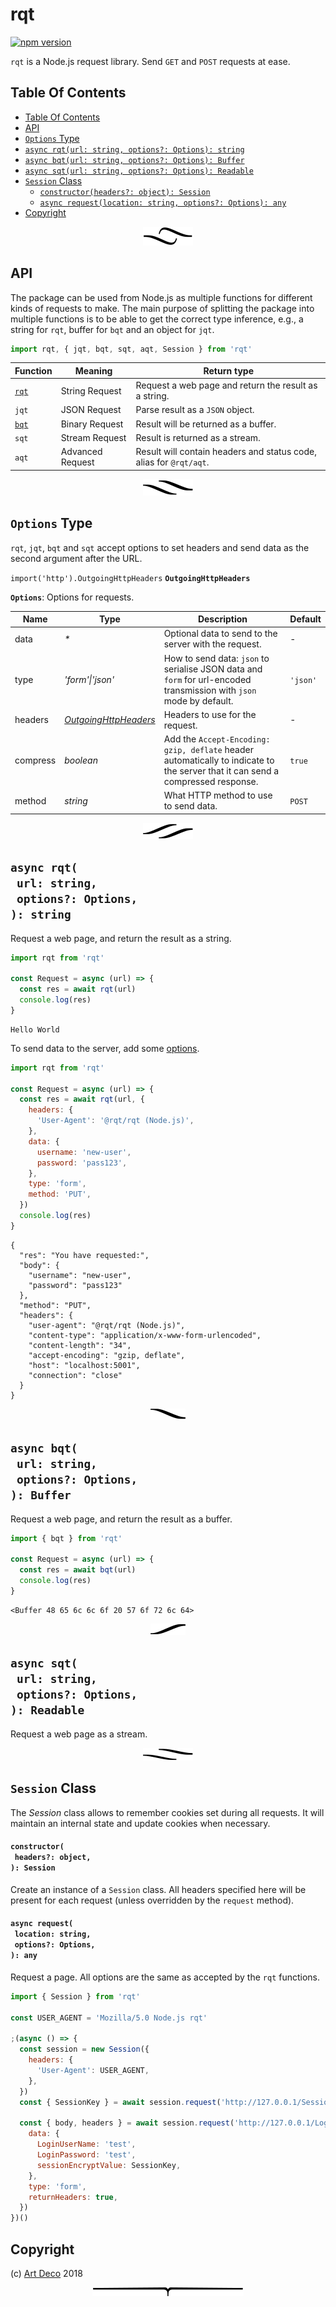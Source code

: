 # rqt

[![npm version](https://badge.fury.io/js/rqt.svg)](https://npmjs.org/package/rqt)

`rqt` is a Node.js request library. Send `GET` and `POST` requests at ease.

## Table Of Contents

- [Table Of Contents](#table-of-contents)
- [API](#api)
- [`Options` Type](#options-type)
- [`async rqt(url: string, options?: Options): string`](#async-rqturl-stringoptions-options-string)
- [`async bqt(url: string, options?: Options): Buffer`](#async-bqturl-stringoptions-options-buffer)
- [`async sqt(url: string, options?: Options): Readable`](#async-sqturl-stringoptions-options-readable)
- [`Session` Class](#session-class)
    * [`constructor(headers?: object): Session`](#constructorheaders-object-session)
    * [`async request(location: string, options?: Options): any`](#async-requestlocation-stringoptions-options-any)
- [Copyright](#copyright)

<p align="center"><a href="#table-of-contents"><img src=".documentary/section-breaks/0.svg?sanitize=true"></a></p>

## API

The package can be used from Node.js as multiple functions for different kinds of requests to make. The main purpose of splitting the package into multiple functions is to be able to get the correct type inference, e.g., a string for `rqt`, buffer for `bqt` and an object for `jqt`.

```js
import rqt, { jqt, bqt, sqt, aqt, Session } from 'rqt'
```

|                      Function                       |     Meaning      |                            Return type                             |
| --------------------------------------------------- | ---------------- | ------------------------------------------------------------------ |
| [`rqt`](#async-rqturl-stringoptions-options-string) | String Request   | Request a web page and return the result as a string.              |
| `jqt`              | JSON Request     | Parse result as a `JSON` object.   |
| [`bqt`](#async-bqturl-stringoptions-options-string) | Binary Request   | Result will be returned as a buffer.                               |
| `sqt`             | Stream Request   | Result is returned as a stream.                                    |
| `aqt`             | Advanced Request | Result will contain headers and status code, alias for `@rqt/aqt`. |

<p align="center"><a href="#table-of-contents"><img src=".documentary/section-breaks/1.svg?sanitize=true"></a></p>

## `Options` Type

`rqt`, `jqt`, `bqt` and `sqt` accept options to set headers and send data as the second argument after the URL.

`import('http').OutgoingHttpHeaders` __<a name="type-outgoinghttpheaders">`OutgoingHttpHeaders`</a>__

__<a name="type-options">`Options`</a>__: Options for requests.

|   Name   |                        Type                        |                                                           Description                                                           | Default  |
| -------- | -------------------------------------------------- | ------------------------------------------------------------------------------------------------------------------------------- | -------- |
| data     | _*_                                                | Optional data to send to the server with the request.                                                                           | -        |
| type     | _'form'\|'json'_                                   | How to send data: `json` to serialise JSON data and `form` for url-encoded transmission with `json` mode by default.            | `'json'` |
| headers  | _[OutgoingHttpHeaders](#type-outgoinghttpheaders)_ | Headers to use for the request.                                                                                                 | -        |
| compress | _boolean_                                          | Add the `Accept-Encoding: gzip, deflate` header automatically to indicate to the server that it can send a compressed response. | `true`   |
| method   | _string_                                           | What HTTP method to use to send data.                                                                                           | `POST`   |

<p align="center"><a href="#table-of-contents"><img src=".documentary/section-breaks/2.svg?sanitize=true"></a></p>

## `async rqt(`<br/>&nbsp;&nbsp;`url: string,`<br/>&nbsp;&nbsp;`options?: Options,`<br/>`): string`

Request a web page, and return the result as a string.

```js
import rqt from 'rqt'

const Request = async (url) => {
  const res = await rqt(url)
  console.log(res)
}
```
```
Hello World
```

To send data to the server, add some [options](#options-type).

```js
import rqt from 'rqt'

const Request = async (url) => {
  const res = await rqt(url, {
    headers: {
      'User-Agent': '@rqt/rqt (Node.js)',
    },
    data: {
      username: 'new-user',
      password: 'pass123',
    },
    type: 'form',
    method: 'PUT',
  })
  console.log(res)
}
```
```json5
{
  "res": "You have requested:",
  "body": {
    "username": "new-user",
    "password": "pass123"
  },
  "method": "PUT",
  "headers": {
    "user-agent": "@rqt/rqt (Node.js)",
    "content-type": "application/x-www-form-urlencoded",
    "content-length": "34",
    "accept-encoding": "gzip, deflate",
    "host": "localhost:5001",
    "connection": "close"
  }
}
```

<p align="center"><a href="#table-of-contents"><img src=".documentary/section-breaks/3.svg?sanitize=true"></a></p>

## `async bqt(`<br/>&nbsp;&nbsp;`url: string,`<br/>&nbsp;&nbsp;`options?: Options,`<br/>`): Buffer`

Request a web page, and return the result as a buffer.

```js
import { bqt } from 'rqt'

const Request = async (url) => {
  const res = await bqt(url)
  console.log(res)
}
```
```
<Buffer 48 65 6c 6c 6f 20 57 6f 72 6c 64>
```

<p align="center"><a href="#table-of-contents"><img src=".documentary/section-breaks/4.svg?sanitize=true"></a></p>

## `async sqt(`<br/>&nbsp;&nbsp;`url: string,`<br/>&nbsp;&nbsp;`options?: Options,`<br/>`): Readable`

Request a web page as a stream.
<p align="center"><a href="#table-of-contents"><img src=".documentary/section-breaks/5.svg?sanitize=true"></a></p>

## `Session` Class

The _Session_ class allows to remember cookies set during all requests. It will maintain an internal state and update cookies when necessary.

#### `constructor(`<br/>&nbsp;&nbsp;`headers?: object,`<br/>`): Session`

Create an instance of a `Session` class. All headers specified here will be present for each request (unless overridden by the `request` method).

#### `async request(`<br/>&nbsp;&nbsp;`location: string,`<br/>&nbsp;&nbsp;`options?: Options,`<br/>`): any`

Request a page. All options are the same as accepted by the `rqt` functions.

```js
import { Session } from 'rqt'

const USER_AGENT = 'Mozilla/5.0 Node.js rqt'

;(async () => {
  const session = new Session({
    headers: {
      'User-Agent': USER_AGENT,
    },
  })
  const { SessionKey } = await session.request('http://127.0.0.1/Session.ashx')

  const { body, headers } = await session.request('http://127.0.0.1/Login.aspx', {
    data: {
      LoginUserName: 'test',
      LoginPassword: 'test',
      sessionEncryptValue: SessionKey,
    },
    type: 'form',
    returnHeaders: true,
  })
})()
```

## Copyright

(c) [Art Deco](https://artdeco.bz) 2018

<p align="center"><a href="#table-of-contents"><img src=".documentary/section-breaks/-1.svg?sanitize=true"></a></p>